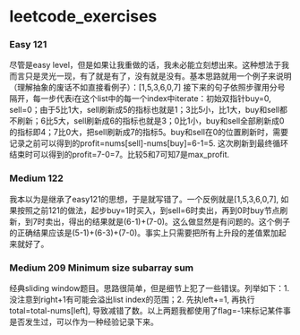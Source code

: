 # leetcode_exercises

### Easy 121 
尽管是easy level，但是如果让我重做的话，我未必能立刻想出来。这种想法于我而言只是灵光一现，有了就是有了，没有就是没有。基本思路就用一个例子来说明（理解抽象的废话不如直接看例子）：[1,5,3,6,0,7] 接下来的句子依照步骤用分号隔开，每一步代表i在这个list中的每一个index中iterate：初始双指针buy=0, sell=0；由于5比1大，sell刷新成5的指标也就是1；3比5小，比1大，buy和sell都不刷新；6比5大，sell刷新成6的指标也就是3；0比1小，buy和sell全部刷新成0的指标即4；7比0大，把sell刷新成7的指标5。buy和sell在0的位置刷新时，需要记录之前可以得到的profit=nums[sell]-nums[buy]=6-1=5. 这次刷新到最终循环结束时可以得到的profit=7-0=7。比较5和7可知7是max_profit. 
### Medium 122
我本以为是继承了easy121的思想，于是就写错了。一个反例就是[1,5,3,6,0,7], 如果按照之前121的做法，起步buy=1时买入，到sell=6时卖出，再到0时buy节点刷新，到7时卖出，得出的结果就是(6-1)+(7-0)。这么做显然是有问题的。这个例子的正确结果应该是(5-1)+(6-3)+(7-0)。事实上只需要把所有上升段的差值累加起来就好了。
### Medium 209 Minimum size subarray sum
经典sliding window题目。思路很简单，但是细节上犯了一些错误。列举如下：1. 没注意到right+1有可能会溢出list index的范围；2. 先执left+=1, 再执行total=total-nums[left], 导致减错了数。以上两题我都使用了flag=-1来标记某件事是否发生过，可以作为一种经验记录下来。

